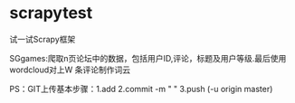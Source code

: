 # scrapytest
试一试Scrapy框架


SGgames:爬取n页论坛中的数据，包括用户ID,评论，标题及用户等级.最后使用wordcloud对上W 条评论制作词云

PS：GIT上传基本步骤：1.add    2.commit -m " "  3.push (-u origin master)
